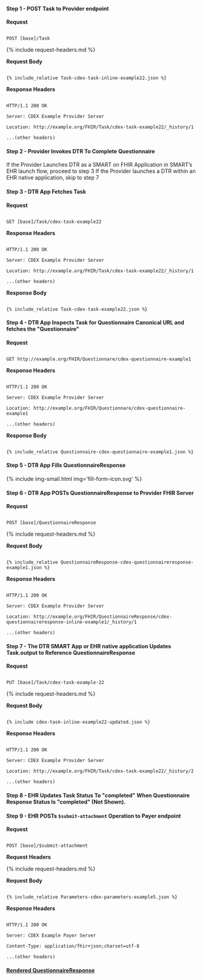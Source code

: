 


#### Step 1 - POST Task to Provider endpoint


**Request**

~~~

POST [base]/Task

~~~


{% include request-headers.md %}


**Request Body**


~~~

{% include_relative Task-cdex-task-inline-example22.json %}

~~~


**Response Headers**


~~~

HTTP/1.1 200 OK

Server: CDEX Example Provider Server

Location: http://example.org/FHIR/Task/cdex-task-example22/_history/1

...(other headers)

~~~

#### Step 2 - Provider Invokes DTR To Complete Questionnaire

If the Provider Launches DTR as a SMART on FHIR Application in SMART’s EHR launch flow, proceed to step 3
If the Provider launches a DTR within an EHR native application, skip to step 7

#### Step 3 - DTR App Fetches Task

**Request**

~~~

GET [base]/Task/cdex-task-example22

~~~

**Response Headers**


~~~

HTTP/1.1 200 OK

Server: CDEX Example Provider Server

Location: http://example.org/FHIR/Task/cdex-task-example22/_history/1

...(other headers)

~~~

**Response Body**


~~~

{% include_relative Task-cdex-task-example22.json %}

~~~

#### Step 4 - DTR App Inspects Task for Questionnaire Canonical URL and fetches the "Questionnaire"


**Request**

~~~

GET http://example.org/FHIR/Questionnare/cdex-questionnaire-example1

~~~

**Response Headers**


~~~

HTTP/1.1 200 OK

Server: CDEX Example Provider Server

Location: http://example.org/FHIR/Questionnare/cdex-questionnaire-example1

...(other headers)

~~~

**Response Body**


~~~

{% include_relative Questionnaire-cdex-questionnaire-example1.json %}

~~~

#### Step 5 - DTR App Fills QuestionnaireResponse

{% include img-small.html img='fill-form-icon.svg' %}


#### Step 6 - DTR App POSTs QuestionnaireResponse to Provider FHIR Server

**Request**

~~~

POST [base]/QuestionnaireResponse

~~~


{% include request-headers.md %}


**Request Body**


~~~

{% include_relative QuestionnaireResponse-cdex-questionnaireresponse-example1.json %}

~~~


**Response Headers**


~~~

HTTP/1.1 200 OK

Server: CDEX Example Provider Server

Location: http://example.org/FHIR/QuestionnaireResponse/cdex-questionnaireresponse-inline-example1/_history/1

...(other headers)

~~~

#### Step 7 -  The DTR SMART App or EHR native application Updates Task.output to Reference QuestionnaireResponse

**Request**

~~~

PUT [base]/Task/cdex-task-example-22

~~~


{% include request-headers.md %}


**Request Body**

~~~

{% include cdex-task-inline-example22-updated.json %}

~~~


**Response Headers**


~~~

HTTP/1.1 200 OK

Server: CDEX Example Provider Server

Location: http://example.org/FHIR/Task/cdex-task-example22/_history/2

...(other headers)

~~~

#### Step 8 - EHR Updates Task Status To "completed" When Questionnaire Response Status Is "completed" (Not Shown).

#### Step 9 - EHR POSTs `$submit-attachment` Operation to Payer endpoint



**Request**


~~~

POST [base]/$submit-attachment

~~~


**Request Headers**


{% include request-headers.md %}


**Request Body**


~~~

{% include_relative Parameters-cdex-parameters-example5.json %}

~~~


**Response Headers**


~~~

HTTP/1.1 200 OK

Server: CDEX Example Payer Server

Content-Type: application/fhir+json;charset=utf-8

...(other headers)

~~~


####  [Rendered QuestionnaireResponse](http://hl7.org/fhir/us/davinci-cdex/STU2/QuestionnaireResponse-cdex-questionnaireresponse-example1.html)

